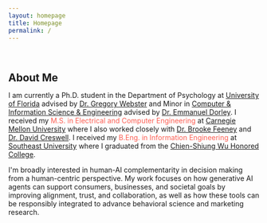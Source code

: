 ```yaml
---
layout: homepage
title: Homepage
permalink: /
---
```

<!-- <h1 id="about-me"></h1> -->

<h2 style="margin: 60px 0px 10px;">About Me</h2>

I am currently a Ph.D. student in the Department of Psychology at [University of Florida](https://psych.ufl.edu/social-psychology/people/) advised by [Dr. Gregory Webster](https://www.gdwebster.com/) and Minor in [Computer & Information Science & Engineering](https://www.cise.ufl.edu/) advised by [Dr. Emmanuel Dorley](https://www.emmanueldorley.com/#intro). I received my <font color="#fd5e53">M.S. in Electrical and Computer Engineering</font> at [Carnegie Mellon University](https://www.ece.cmu.edu/) where I also worked closely with [Dr. Brooke Feeney](https://www.cmu.edu/dietrich/psychology/relationships-lab/brooke-feeney-associate-professor.html) and [Dr. David Creswell](https://www.healthandhumanperformancelab.com/people). I received my <font color="#fd5e53">B.Eng. in Information Engineering</font> at [Southeast University](https://www.seu.edu.cn/english/) where I graduated from the [Chien-Shiung Wu Honored College](https://wjx.seu.edu.cn/wjxen/).

I'm broadly interested in human-AI complementarity in decision making from a human-centric perspective. My work focuses on how generative AI agents can support consumers, businesses, and societal goals by improving alignment, trust, and collaboration, as well as how these tools can be responsibly integrated to advance behavioral science and marketing research.
